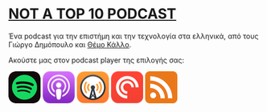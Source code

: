 # [NOT A TOP 10 PODCAST](https://www.notatop10.fm/)

Ένα podcast για την επιστήμη και την τεχνολογία στα ελληνικά, από τους Γιώργο Δημόπουλο και [Θέμο Κάλλο](https://www.timaras.com).

Ακούστε μας στον podcast player της επιλογής σας:

[![Spotify](spotify@2x.png)](https://open.spotify.com/show/43iob5LmctJa54VtuqzFmo)
[![Apple Podcasts](apple_podcasts@2x.png)](https://podcasts.apple.com/podcast/not-a-top-10/id1551089699)
[![Overcast](overcast@2x.png)](https://overcast.fm/itunes1551089699/)
[![Pocket Casts](pocket_casts@2x.png)](https://pca.st/9c42dpje)
[![RSS](RSS64.png)](https://anchor.fm/s/488c6e30/podcast/rss)
